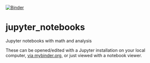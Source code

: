 [![Binder](https://mybinder.org/badge_logo.svg)](https://mybinder.org/v2/gh/DeepBlueRobotics/jupyter_notebooks.git/master)

# jupyter_notebooks
Jupyter notebooks with math and analysis

These can be opened/edited with a Jupyter installation on your local computer, [via mybinder.org](https://mybinder.org/v2/gh/DeepBlueRobotics/jupyter_notebooks.git/master), or just 
viewed with a notebook viewer.
